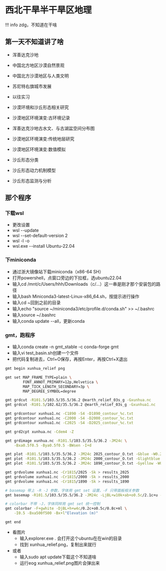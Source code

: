 # 西北干旱半干旱区地理

!!! info 
    zdg，不知道在干啥

## 第一天不知道讲了啥
* 浑善达克沙地  

* 中国北方地区沙漠自然景观

* 中国北方沙漠地区与人类文明
* 苏尼特右旗城市发展

* 以往实习

* 沙漠环境和沙丘形态相关研究

* 沙漠地区环境演变:古环境记录
* 浑善达克沙地古水文、与古湖盆空间分布图

* 沙漠地区环境演变:传统地层研究
* 沙漠地区环境演变:数值模拟

* 沙丘形态分类
* 沙丘形态动力机制模型
* 沙丘形态监测与分析

## 那个程序
### 下载wsl
* 更改设置
* wsl --update
* wsl --set-default-version 2
* wsl -l -o
* wsl.exe --install Ubuntu-22.04

### 下miniconda
* 通过浙大镜像站下载miniconda（x86-64 SH）
* 打开powershell，点窗口旁边的下拉框，选ubuntu22.04
* 输入cd /mnt/c/Users/hhh/Downloads（c/...）这一串是刚才那个安装包的路径
* 输入bash Miniconda3-latest-Linux-x86_64.sh，按提示进行操作
* 输入cd ~回到之前的目录
* 输入echo "source ~/miniconda3/etc/profile.d/conda.sh" >> ~/.bashrc
* 输入source ~/.bashrc
* 输入conda update --all，更新conda

### gmt，跑程序
* 输入conda create -n gmt_stable -c conda-forge gmt
* 输入vi test_basin.sh创建一个文件
* 把代码复制进去，Ctrl+O保存，再按Enter，再按Ctrl+X退出
  
```bash
gmt begin xunhua_relief png

gmt set MAP_FRAME_TYPE=plain \
        FONT_ANNOT_PRIMARY=12p,Helvetica \
        MAP_TICK_LENGTH_SECONDARY=3p \
        MAP_DEGREE_SYMBOL=degree

gmt grdcut -R101.5/103.5/35.5/36.2 @earth_relief_03s_g -Gxunhua.nc
gmt grdcut -R101.5/102.62/35.5/36.2 @earth_relief_03s_g -Gxunhua1.nc

gmt grdcontour xunhua1.nc -C1890 -S4 -D1890_contour_%c.txt
gmt grdcontour xunhua1.nc -C2000 -S4 -D2000_contour_%c.txt
gmt grdcontour xunhua1.nc -C2025 -S4 -D2025_contour_%c.txt

gmt grd2cpt xunhua.nc -Cdem4 -Z

gmt grdimage xunhua.nc -R101.5/103.5/35.5/36.2 -JM24c \
    -Bxa0.5f0.5 -Bya0.5f0.5 -BWsen -I+d

gmt plot -R101.5/103.5/35.5/36.2 -JM24c 2025_contour_O.txt -Gblue -W0.25p,black
gmt plot -R101.5/103.5/35.5/36.2 -JM24c 2000_contour_O.txt -Glightblue -W0.25p,black
gmt plot -R101.5/103.5/35.5/36.2 -JM24c 1890_contour_O.txt -Gyellow -W0.25p,black

gmt grdvolume xunhua1.nc -Cr1815/2025 -Sk > results_2025
gmt grdvolume xunhua1.nc -Cr1815/2000 -Sk > results_2000
gmt grdvolume xunhua1.nc -Cr1815/1890 -Sk > results_1890

# basemap 带上 -R -J 参数，字体用 gmt set 设置，-F 只带面板相关参数
gmt basemap -R101.5/103.5/35.5/36.2 -JM24c -LjBL+w10k+ab+o0.5c/2.1c+u -F+gwhite

# colorbar 不带 -J，字体同样用 gmt set 统一控制
gmt colorbar -F+gwhite -DjBL+h+w4c/0.2c+o0.5c/0.8c+ml \
    -I0.5 -Bxa500f500 -Bx+l"Elevation (m)"

gmt end
```

* 看图片
    * 输入explorer.exe . 会打开这个ubuntu在在win的目录
    * 找到 xunhua_relief.png，复制出来就行
* 或者
    * 输入sudo apt update下载这个不知道啥
    * 运行eog xunhua_relief.png图片会弹出来